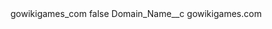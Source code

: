 <?xml version="1.0" encoding="UTF-8"?>
<CustomMetadata xmlns="http://soap.sforce.com/2006/04/metadata" xmlns:xsi="http://www.w3.org/2001/XMLSchema-instance" xmlns:xsd="http://www.w3.org/2001/XMLSchema">
    <label>gowikigames_com</label>
    <protected>false</protected>
    <values>
        <field>Domain_Name__c</field>
        <value xsi:type="xsd:string">gowikigames.com</value>
    </values>
</CustomMetadata>
